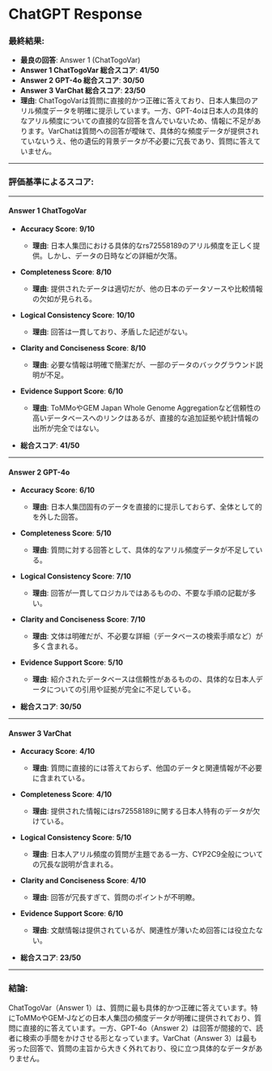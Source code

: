 # ChatGPT Response

### 最終結果:

- **最良の回答**: Answer 1 (ChatTogoVar)
- **Answer 1 ChatTogoVar 総合スコア**: **41/50**
- **Answer 2 GPT-4o 総合スコア**: **30/50**
- **Answer 3 VarChat 総合スコア**: **23/50**
- **理由**: ChatTogoVarは質問に直接的かつ正確に答えており、日本人集団のアリル頻度データを明確に提示しています。一方、GPT-4oは日本人の具体的なアリル頻度についての直接的な回答を含んでいないため、情報に不足があります。VarChatは質問への回答が曖昧で、具体的な頻度データが提供されていないうえ、他の遺伝的背景データが不必要に冗長であり、質問に答えていません。

---

### 評価基準によるスコア:

---

#### Answer 1 ChatTogoVar
- **Accuracy Score**: **9/10**
  - **理由**: 日本人集団における具体的なrs72558189のアリル頻度を正しく提供。しかし、データの日時などの詳細が欠落。
  
- **Completeness Score**: **8/10**
  - **理由**: 提供されたデータは適切だが、他の日本のデータソースや比較情報の欠如が見られる。
  
- **Logical Consistency Score**: **10/10**
  - **理由**: 回答は一貫しており、矛盾した記述がない。
  
- **Clarity and Conciseness Score**: **8/10**
  - **理由**: 必要な情報は明確で簡潔だが、一部のデータのバックグラウンド説明が不足。
  
- **Evidence Support Score**: **6/10**
  - **理由**: ToMMoやGEM Japan Whole Genome Aggregationなど信頼性の高いデータベースへのリンクはあるが、直接的な追加証拠や統計情報の出所が完全ではない。

- **総合スコア**: **41/50**

---

#### Answer 2 GPT-4o
- **Accuracy Score**: **6/10**
  - **理由**: 日本人集団固有のデータを直接的に提示しておらず、全体として的を外した回答。
  
- **Completeness Score**: **5/10**
  - **理由**: 質問に対する回答として、具体的なアリル頻度データが不足している。
  
- **Logical Consistency Score**: **7/10**
  - **理由**: 回答が一貫してロジカルではあるものの、不要な手順の記載が多い。
  
- **Clarity and Conciseness Score**: **7/10**
  - **理由**: 文体は明確だが、不必要な詳細（データベースの検索手順など）が多く含まれる。
  
- **Evidence Support Score**: **5/10**
  - **理由**: 紹介されたデータベースは信頼性があるものの、具体的な日本人データについての引用や証拠が完全に不足している。

- **総合スコア**: **30/50**

---

#### Answer 3 VarChat
- **Accuracy Score**: **4/10**
  - **理由**: 質問に直接的には答えておらず、他国のデータと関連情報が不必要に含まれている。
  
- **Completeness Score**: **4/10**
  - **理由**: 提供された情報にはrs72558189に関する日本人特有のデータが欠けている。
  
- **Logical Consistency Score**: **5/10**
  - **理由**: 日本人アリル頻度の質問が主題である一方、CYP2C9全般についての冗長な説明が含まれる。
  
- **Clarity and Conciseness Score**: **4/10**
  - **理由**: 回答が冗長すぎて、質問のポイントが不明瞭。
  
- **Evidence Support Score**: **6/10**
  - **理由**: 文献情報は提供されているが、関連性が薄いため回答には役立たない。

- **総合スコア**: **23/50**

---

### 結論:
ChatTogoVar（Answer 1）は、質問に最も具体的かつ正確に答えています。特にToMMoやGEM-Jなどの日本人集団の頻度データが明確に提供されており、質問に直接的に答えています。一方、GPT-4o（Answer 2）は回答が間接的で、読者に検索の手間をかけさせる形となっています。VarChat（Answer 3）は最も劣った回答で、質問の主旨から大きく外れており、役に立つ具体的なデータがありません。